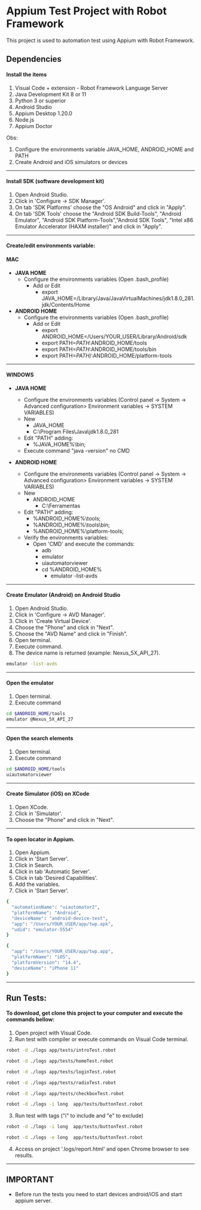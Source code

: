# Appium Test Project with Robot Framework

This project is used to automation test using Appium with Robot Framework.


## Dependencies

#### Install the items

1. Visual Code + extension - Robot Framework Language Server
3. Java Development Kit 8 or 11
4. Python 3 or superior
5. Android Studio
6. Appium Desktop 1.20.0
9. Node.js
9. Appium Doctor

Obs: 
1. Configure the environments variable JAVA_HOME, ANDROID_HOME and PATH
2. Create Android and iOS simulators or devices


---
#### Install SDK (software development kit)

1. Open Android Studio.
2. Click in 'Configure -> SDK Manager'.
3. On tab 'SDK Platforms' choose the "OS Android" and click in "Apply".
4. On tab 'SDK Tools' choose the "Android SDK Build-Tools", "Android Emulator", "Android SDK Platform-Tools","Android SDK Tools", "Intel x86 Emulator Accelerator (HAXM installer)" and click in "Apply".

---

#### Create/edit environments variable:

#### MAC

- **JAVA HOME**
    - Configure the environments variables (Open .bash_profile)
        - Add or Edit
            - export JAVA_HOME=/Library/Java/JavaVirtualMachines/jdk1.8.0_281.jdk/Contents/Home
- **ANDROID HOME**
    - Configure the environments variables (Open .bash_profile)
        - Add or Edit
            - export ANDROID_HOME=/Users/YOUR_USER/Library/Android/sdk
            - export PATH=$PATH:$ANDROID_HOME/tools
            - export PATH=$PATH:$ANDROID_HOME/tools/bin
            - export PATH=$PATH/:$ANDROID_HOME/platform-tools

---
#### WINDOWS

- **JAVA HOME**
    - Configure the environments variables (Control panel -> System -> Advanced configuration> Environment variables -> SYSTEM VARIABLES)
    - New
        - JAVA_HOME
        - C:\Program Files\Java\jdk1.8.0_281
    - Edit "PATH" adding:
        - %JAVA_HOME%\bin;
    - Execute command "java -version" no CMD


- **ANDROID HOME**
    - Configure the environments variables (Control panel -> System -> Advanced configuration> Environment variables -> SYSTEM VARIABLES)
    - New
        - ANDROID_HOME
            - C:\Ferramentas
    - Edit "PATH" adding:
        - %ANDROID_HOME%\tools;
        - %ANDROID_HOME%\tools\bin;
        - %ANDROID_HOME%\platform-tools;
    - Verify the environments variables:
        - Open 'CMD' and execute the commands:
            - adb
            - emulator
            - uiautomatorviewer
            - cd %ANDROID_HOME%
                - emulator -list-avds

---
#### Create Emulator (Android) on Android Studio

1. Open Android Studio.
2. Click in 'Configure -> AVD Manager'.
3. Click in 'Create Virtual Device'.
4. Choose the "Phone" and click in "Next".
5. Choose the "AVD Name" and click in "Finish".
6. Open terminal.
7. Execute command.
8. The device name is returned (example: Nexus_5X_API_27).
```bash
emulator -list-avds
```

---

#### Open the emulator
1. Open terminal.
2. Execute command
```bash
cd $ANDROID_HOME/tools
emulator @Nexus_5X_API_27
```

---

#### Open the search elements
1. Open terminal.
2. Execute command
```bash
cd $ANDROID_HOME/tools
uiautomatorviewer
```

---

#### Create Simulator (iOS) on XCode

1. Open XCode.
2. Click in 'Simulator'.
3. Choose the "Phone" and click in "Next".

---

#### To open locator in Appium.
1. Open Appium.
2. Click in 'Start Server'.
3. Click in Search.
4. Click in tab 'Automatic Server'.
5. Click in tab 'Desired Capabilities'.
6. Add the variables.
7. Click in 'Start Server'.

```bash
{
  "automationName": "uiautomator2",
  "platformName": "Android",
  "deviceName": "android-device-test",
  "app": "/Users/YOUR_USER/app/twp.apk",
  "udid": "emulator-5554"
}

```

```bash
{
  "app": "/Users/YOUR_USER/app/twp.app",
  "platformName": "iOS",
  "platformVersion": "14.4",
  "deviceName": "iPhone 11"
}
```



---

## Run Tests:

#### To download, get clone this project to your computer and execute the commands bellow:

1. Open project with Visual Code.
2. Run test with compiler or execute commands on Visual Code terminal.

```bash
robot -d ./logs app/tests/introTest.robot
```

```bash
robot -d ./logs app/tests/homeTest.robot
```

```bash
robot -d ./logs app/tests/loginTest.robot
```

```bash
robot -d ./logs app/tests/radioTest.robot
```

```bash
robot -d ./logs app/tests/checkboxTest.robot
```

```bash
robot -d ./logs -i long  app/tests/buttonTest.robot
```

3. Run test with tags ("i" to include and "e" to exclude)

```bash
robot -d ./logs -i long  app/tests/buttonTest.robot
```

```bash
robot -d ./logs -e long  app/tests/buttonTest.robot
```


4. Access on project '.logs/report.html' and open Chrome browser to see results.


---

## IMPORTANT

* Before run the tests you need to start devices android/iOS and start appium server.
